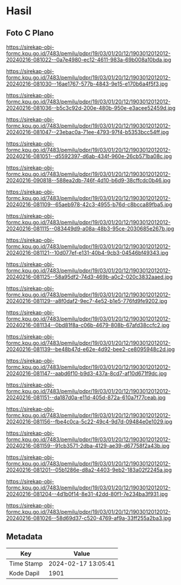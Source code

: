 # Hasil

## Foto C Plano

https://sirekap-obj-formc.kpu.go.id/7483/pemilu/pdpr/19/03/01/20/12/1903012012012-20240216-081022--0a7e4980-ec12-4611-983a-69b008a10bda.jpg

https://sirekap-obj-formc.kpu.go.id/7483/pemilu/pdpr/19/03/01/20/12/1903012012012-20240216-081030--16ae1767-577b-4843-9e15-e170b6a4f5f3.jpg

https://sirekap-obj-formc.kpu.go.id/7483/pemilu/pdpr/19/03/01/20/12/1903012012012-20240216-081036--b5c3c92d-200e-480b-950e-e3acee52459d.jpg

https://sirekap-obj-formc.kpu.go.id/7483/pemilu/pdpr/19/03/01/20/12/1903012012012-20240216-081047--23ebac0a-71ee-4793-97f4-b5353bcc54ff.jpg

https://sirekap-obj-formc.kpu.go.id/7483/pemilu/pdpr/19/03/01/20/12/1903012012012-20240216-081051--d5592397-d6ab-434f-960e-26cb571ba08c.jpg

https://sirekap-obj-formc.kpu.go.id/7483/pemilu/pdpr/19/03/01/20/12/1903012012012-20240216-090818--588ea2db-746f-4d10-b6d9-38cffcdc0b46.jpg

https://sirekap-obj-formc.kpu.go.id/7483/pemilu/pdpr/19/03/01/20/12/1903012012012-20240216-081109--65aeb978-42c3-4955-b76d-c8bcca89fba5.jpg

https://sirekap-obj-formc.kpu.go.id/7483/pemilu/pdpr/19/03/01/20/12/1903012012012-20240216-081115--083449d9-a08a-48b3-95ce-2030685e267b.jpg

https://sirekap-obj-formc.kpu.go.id/7483/pemilu/pdpr/19/03/01/20/12/1903012012012-20240216-081121--10d077ef-e131-40b4-9cb3-04546bf49343.jpg

https://sirekap-obj-formc.kpu.go.id/7483/pemilu/pdpr/19/03/01/20/12/1903012012012-20240216-081125--58a95df2-74d3-469b-a0c2-020c3832aaed.jpg

https://sirekap-obj-formc.kpu.go.id/7483/pemilu/pdpr/19/03/01/20/12/1903012012012-20240216-081129--a8f0daf2-9ec7-4e52-b1e5-776fd9fe9202.jpg

https://sirekap-obj-formc.kpu.go.id/7483/pemilu/pdpr/19/03/01/20/12/1903012012012-20240216-081134--0bd81f8a-c06b-4679-808b-67afd38ccfc2.jpg

https://sirekap-obj-formc.kpu.go.id/7483/pemilu/pdpr/19/03/01/20/12/1903012012012-20240216-081139--be48b47d-e62e-4d92-bee2-ce8095948c2d.jpg

https://sirekap-obj-formc.kpu.go.id/7483/pemilu/pdpr/19/03/01/20/12/1903012012012-20240216-081147--aabd6f10-b9d3-437a-8cd7-af10d671f9dc.jpg

https://sirekap-obj-formc.kpu.go.id/7483/pemilu/pdpr/19/03/01/20/12/1903012012012-20240216-081151--da187d0a-e11d-405d-872a-610a7f77ceab.jpg

https://sirekap-obj-formc.kpu.go.id/7483/pemilu/pdpr/19/03/01/20/12/1903012012012-20240216-081156--fbe4c0ca-5c22-49c4-9d7d-09484e0e1029.jpg

https://sirekap-obj-formc.kpu.go.id/7483/pemilu/pdpr/19/03/01/20/12/1903012012012-20240216-081159--91cb3571-2dba-4129-ae39-d67758f2a43b.jpg

https://sirekap-obj-formc.kpu.go.id/7483/pemilu/pdpr/19/03/01/20/12/1903012012012-20240216-081201--05b1286e-d8a2-4403-9eb2-183a02f2245a.jpg

https://sirekap-obj-formc.kpu.go.id/7483/pemilu/pdpr/19/03/01/20/12/1903012012012-20240216-081204--4d1b0f14-8e31-42dd-80f1-7e234ba3f931.jpg

https://sirekap-obj-formc.kpu.go.id/7483/pemilu/pdpr/19/03/01/20/12/1903012012012-20240216-081026--58d69d37-c520-4769-af9a-33ff255a2ba3.jpg


## Metadata

| Key        | Value               |
| ---------- | ------------------- |
| Time Stamp | 2024-02-17 13:05:41 |
| Kode Dapil | 1901                |



